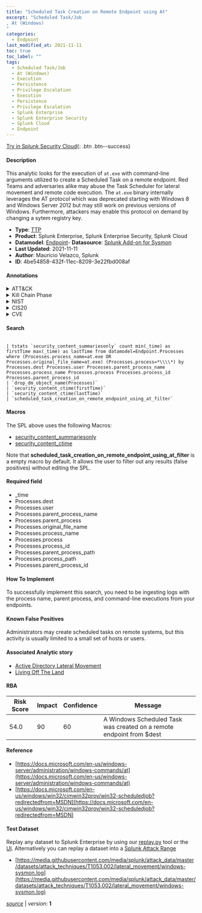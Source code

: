 ```yaml
---
title: "Scheduled Task Creation on Remote Endpoint using At"
excerpt: "Scheduled Task/Job
, At (Windows)
"
categories:
  - Endpoint
last_modified_at: 2021-11-11
toc: true
toc_label: ""
tags:
  - Scheduled Task/Job
  - At (Windows)
  - Execution
  - Persistence
  - Privilege Escalation
  - Execution
  - Persistence
  - Privilege Escalation
  - Splunk Enterprise
  - Splunk Enterprise Security
  - Splunk Cloud
  - Endpoint
---
```




[Try in Splunk Security Cloud](https://www.splunk.com/en_splunk_app_enrichmentus/cyber-security.html){: .btn .btn--success}

#### Description

This analytic looks for the execution of `at.exe` with command-line arguments utilized to create a Scheduled Task on a remote endpoint. Red Teams and adversaries alike may abuse the Task Scheduler for lateral movement and remote code execution. The `at.exe` binary internally leverages the AT protocol which was deprecated starting with Windows 8 and Windows Server 2012 but may still work on previous versions of Windows. Furthermore, attackers may enable this protocol on demand by changing a sytem registry key.

- **Type**: [TTP](https://github.com/splunk/security_content/wiki/Detection-Analytic-Types)
- **Product**: Splunk Enterprise, Splunk Enterprise Security, Splunk Cloud
- **Datamodel**: [Endpoint](https://docs.splunk.com/Documentation/CIM/latest/User/Endpoint)- **Datasource**: [Splunk Add-on for Sysmon](https://splunkbase.splunk.com/app/5709)
- **Last Updated**: 2021-11-11
- **Author**: Mauricio Velazco, Splunk
- **ID**: 4be54858-432f-11ec-8209-3e22fbd008af


#### Annotations

<details>
  <summary>ATT&CK</summary>

<div markdown="1">


| ID             | Technique        |  Tactic             |
| -------------- | ---------------- |-------------------- |
| [T1053](https://attack.mitre.org/techniques/T1053/) | Scheduled Task/Job | Execution, Persistence, Privilege Escalation |

| [T1053.002](https://attack.mitre.org/techniques/T1053/002/) | At (Windows) | Execution, Persistence, Privilege Escalation |

</div>
</details>


<details>
  <summary>Kill Chain Phase</summary>

<div markdown="1">

* Exploitation


</div>
</details>


<details>
  <summary>NIST</summary>

<div markdown="1">



</div>
</details>

<details>
  <summary>CIS20</summary>

<div markdown="1">



</div>
</details>

<details>
  <summary>CVE</summary>

<div markdown="1">


</div>
</details>

#### Search

```

| tstats `security_content_summariesonly` count min(_time) as firstTime max(_time) as lastTime from datamodel=Endpoint.Processes where (Processes.process_name=at.exe OR Processes.original_file_name=at.exe) (Processes.process=*\\\\*) by Processes.dest Processes.user Processes.parent_process_name Processes.process_name Processes.process Processes.process_id Processes.parent_process_id 
| `drop_dm_object_name(Processes)` 
| `security_content_ctime(firstTime)`
| `security_content_ctime(lastTime)` 
| `scheduled_task_creation_on_remote_endpoint_using_at_filter`
```

#### Macros
The SPL above uses the following Macros:
* [security_content_summariesonly](https://github.com/splunk/security_content/blob/develop/macros/security_content_summariesonly.yml)
* [security_content_ctime](https://github.com/splunk/security_content/blob/develop/macros/security_content_ctime.yml)

Note that **scheduled_task_creation_on_remote_endpoint_using_at_filter** is a empty macro by default. It allows the user to filter out any results (false positives) without editing the SPL.

#### Required field
* _time
* Processes.dest
* Processes.user
* Processes.parent_process_name
* Processes.parent_process
* Processes.original_file_name
* Processes.process_name
* Processes.process
* Processes.process_id
* Processes.parent_process_path
* Processes.process_path
* Processes.parent_process_id


#### How To Implement
To successfully implement this search, you need to be ingesting logs with the process name, parent process, and command-line executions from your endpoints.

#### Known False Positives
Administrators may create scheduled tasks on remote systems, but this activity is usually limited to a small set of hosts or users.

#### Associated Analytic story
* [Active Directory Lateral Movement](/stories/active_directory_lateral_movement)
* [Living Off The Land](/stories/living_off_the_land)




#### RBA

| Risk Score  | Impact      | Confidence   | Message      |
| ----------- | ----------- |--------------|--------------|
| 54.0 | 90 | 60 | A Windows Scheduled Task was created on a remote endpoint from $dest |


#### Reference

* [https://docs.microsoft.com/en-us/windows-server/administration/windows-commands/at](https://docs.microsoft.com/en-us/windows-server/administration/windows-commands/at)
* [https://docs.microsoft.com/en-us/windows/win32/cimwin32prov/win32-scheduledjob?redirectedfrom=MSDN](https://docs.microsoft.com/en-us/windows/win32/cimwin32prov/win32-scheduledjob?redirectedfrom=MSDN)



#### Test Dataset
Replay any dataset to Splunk Enterprise by using our [replay.py](https://github.com/splunk/attack_data#using-replaypy) tool or the [UI](https://github.com/splunk/attack_data#using-ui).
Alternatively you can replay a dataset into a [Splunk Attack Range](https://github.com/splunk/attack_range#replay-dumps-into-attack-range-splunk-server)


* [https://media.githubusercontent.com/media/splunk/attack_data/master/datasets/attack_techniques/T1053.002/lateral_movement/windows-sysmon.log](https://media.githubusercontent.com/media/splunk/attack_data/master/datasets/attack_techniques/T1053.002/lateral_movement/windows-sysmon.log)



[*source*](https://github.com/splunk/security_content/tree/develop/detections/endpoint/scheduled_task_creation_on_remote_endpoint_using_at.yml) \| *version*: **1**